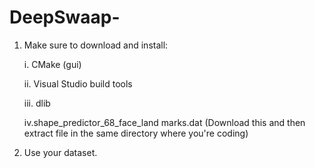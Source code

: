 # DeepSwaap-
1. Make sure to download and install:
   
    i. CMake (gui)

    ii. Visual Studio build tools

    iii. dlib

    iv.shape_predictor_68_face_land     marks.dat (Download this and then extract file in the same directory where you're coding)

3. Use your dataset.
